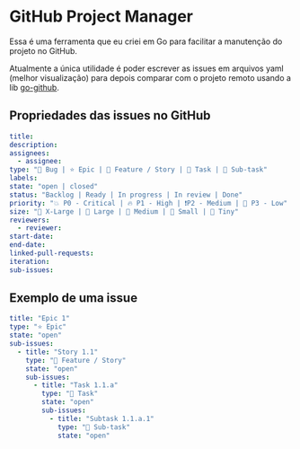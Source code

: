 # GitHub Project Manager

Essa é uma ferramenta que eu criei em Go para facilitar a manutenção do projeto no GitHub.

Atualmente a única utilidade é poder escrever as issues em arquivos yaml (melhor visualização) para depois comparar com o projeto remoto usando a lib [go-github](https://github.com/google/go-github).

## Propriedades das issues no GitHub

```yaml
title:
description:
assignees:
  - assignee:
type: "🐛 Bug | ⭐ Epic | 📖 Feature / Story | 📝 Task | 🔨 Sub-task"
labels:
state: "open | closed"
status: "Backlog | Ready | In progress | In review | Done"
priority: "💥 P0 - Critical | 🔥 P1 - High | ❗P2 - Medium | 🧊 P3 - Low"
size: "🐋 X-Large | 🦑 Large | 🐂 Medium | 🐇 Small | 🦔 Tiny"
reviewers:
  - reviewer:
start-date:
end-date:
linked-pull-requests:
iteration:
sub-issues:
```

## Exemplo de uma issue

```yaml
title: "Epic 1"
type: "⭐ Epic"
state: "open"
sub-issues:
  - title: "Story 1.1"
    type: "📖 Feature / Story"
    state: "open"
    sub-issues:
      - title: "Task 1.1.a"
        type: "📝 Task"
        state: "open"
        sub-issues:
          - title: "Subtask 1.1.a.1"
            type: "🔨 Sub-task"
            state: "open"
```
